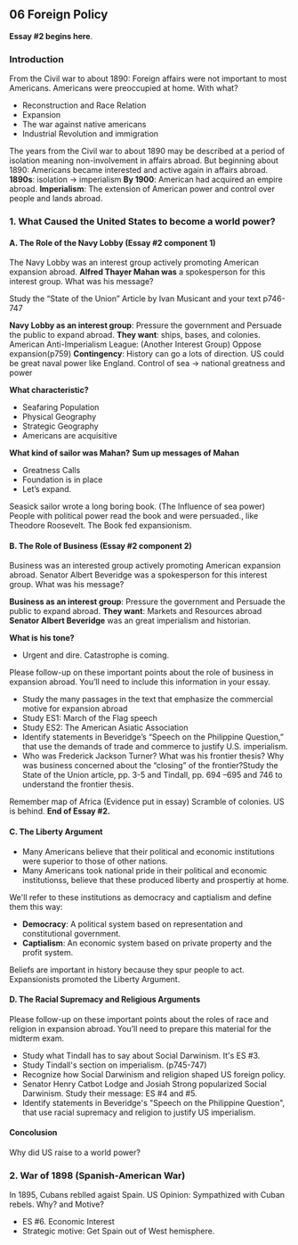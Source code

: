 ## 06 Foreign Policy

**Essay #2 begins here**.
### Introduction
From the Civil war to about 1890: Foreign affairs were not important to most Americans. Americans were preoccupied at home. With what?
+ Reconstruction and Race Relation
+ Expansion
+ The war against native americans
+ Industrial Revolution and immigration

The years from the Civil war to about 1890 may be described at a period of isolation meaning non-involvement in affairs abroad. But beginning about 1890: Americans became interested and active again in affairs abroad.
**1890s**: isolation -> imperialism
**By 1900**: American had acquired an empire abroad.
**Imperialism**: The extension of American power and control over people and lands abroad.

### 1. What Caused the United States to become a world power?

#### A. The Role of the Navy Lobby (Essay #2 component 1)
The Navy Lobby was an interest group actively promoting American expansion abroad.
**Alfred Thayer Mahan was** a spokesperson for this interest group. What was his message?

Study the “State of the Union” Article by Ivan Musicant and your text p746-747

**Navy Lobby as an interest group**: Pressure the government and Persuade the public to expand abroad.
**They want**: ships, bases, and colonies.
American Anti-Imperialism League: (Another Interest Group) Oppose expansion(p759)
**Contingency**: History can go a lots of direction.
US could be great naval power like England.
Control of sea -> national greatness and power

**What characteristic?**
+ Seafaring Population
+ Physical Geography
+ Strategic Geography
+ Americans are acquisitive

**What kind of sailor was Mahan?**
**Sum up messages of Mahan**
+ Greatness Calls
+ Foundation is in place
+ Let’s expand.

Seasick sailor wrote a long boring book. (The Influence of sea power)
People with political power read the book and were persuaded., like Theodore Roosevelt.
The Book fed expansionism.

#### B. The Role of Business (Essay #2 component 2)
Business was an interested group actively promoting American expansion abroad.
Senator Albert Beveridge was a spokesperson for this interest group. What was his message?

**Business as an interest group**: Pressure the government and Persuade the public to expand abroad.
**They want**: Markets and Resources abroad
**Senator Albert Beveridge** was an great imperialism and historian.

**What is his tone?**
+ Urgent and dire. Catastrophe is coming.

Please follow-up on these important points about the role of business in expansion abroad.  You’ll need to include this information in your essay.
+ Study the many passages in the text that emphasize the commercial motive for expansion abroad
+ Study ES1:  March of the Flag speech
+ Study ES2:  The American Asiatic Association
+ Identify statements in Beveridge’s “Speech on the Philippine Question,” that use the demands of trade and commerce to justify U.S. imperialism.
+ Who was Frederick Jackson Turner?  What was his frontier thesis?  Why was business concerned about the “closing” of the frontier?Study the State of the Union article, pp. 3-5 and Tindall, pp. 694 –695 and 746 to understand the frontier thesis.

Remember map of Africa (Evidence put in essay)
Scramble of colonies. US is behind.
**End of Essay #2.**

#### C. The Liberty Argument
+ Many Americans believe that their political and economic institutions were superior to those of other nations.
+ Many Americans took national pride in their political and economic institutionss, believe that these produced liberty and prospertiy at home.

We'll refer to these institutions as democracy and captialism and define them this way:
+ **Democracy**: A political system based on representation and constitutional government.
+ **Captialism**: An economic system based on private property and the profit system.

Beliefs are important in history because they spur people to act.
Expansionists promoted the Liberty Argument.

#### D. The Racial Supremacy and Religious Arguments
Please follow-up on these important points about the roles of race and religion in expansion abroad. You’ll need to prepare this material for the midterm exam.

+ Study what Tindall has to say about Social Darwinism. It's ES #3.
+ Study Tindall's section on imperialism. (p745-747)
+ Recognize how Social Darwinism and religion shaped US foreign policy.
+ Senator Henry Catbot Lodge and Josiah Strong popularized Social Darwinism. Study their message: ES #4 and #5.
+ Identify statements in Beveridge's "Speech on the Philippine Question", that use racial supremacy and religion to justify US imperialism.

#### Concolusion
Why did US raise to a world power?

### 2. War of 1898 (Spanish-American War)
In 1895, Cubans reblled agaist Spain.
US Opinion: Sympathized with Cuban rebels.
Why? and Motive?
+ ES #6. Economic Interest
+ Strategic motive: Get Spain out of West hemisphere.
